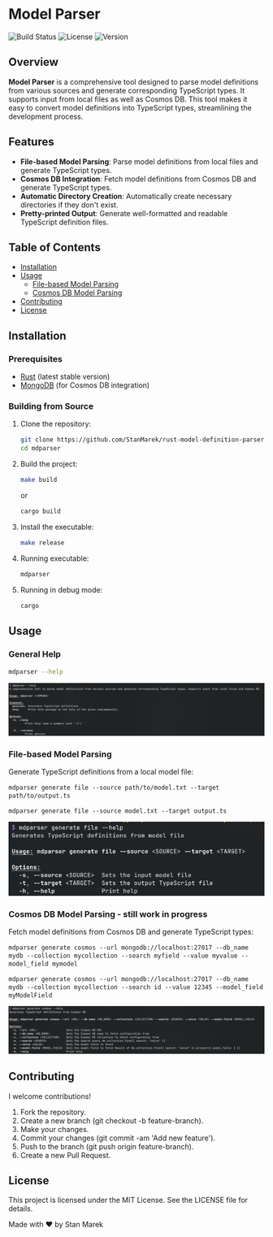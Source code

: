 # Model Parser

![Build Status](https://img.shields.io/badge/build-passing-brightgreen)
![License](https://img.shields.io/badge/license-MIT-blue)
![Version](https://img.shields.io/badge/version-1.1.0-blue)

## Overview

**Model Parser** is a comprehensive tool designed to parse model definitions from various sources and generate corresponding TypeScript types. It supports input from local files as well as Cosmos DB. This tool makes it easy to convert model definitions into TypeScript types, streamlining the development process.

## Features

- **File-based Model Parsing**: Parse model definitions from local files and generate TypeScript types.
- **Cosmos DB Integration**: Fetch model definitions from Cosmos DB and generate TypeScript types.
- **Automatic Directory Creation**: Automatically create necessary directories if they don't exist.
- **Pretty-printed Output**: Generate well-formatted and readable TypeScript definition files.

## Table of Contents

- [Installation](#installation)
- [Usage](#usage)
  - [File-based Model Parsing](#file-based-model-parsing)
  - [Cosmos DB Model Parsing](#cosmos-db-model-parsing)
- [Contributing](#contributing)
- [License](#license)

## Installation

### Prerequisites

- [Rust](https://www.rust-lang.org/tools/install) (latest stable version)
- [MongoDB](https://www.mongodb.com/try/download/community) (for Cosmos DB integration)

### Building from Source

1. Clone the repository:

    ```sh
    git clone https://github.com/StanMarek/rust-model-definition-parser mdparser
    cd mdparser
    ```

2. Build the project:

    ```sh
    make build
    ```
    or
    ```sh
    cargo build
    ```

3. Install the executable:

    ```sh
    make release
    ```

4. Running executable:
    ```sh
    mdparser
    ```

5. Running in debug mode:
    ```sh
    cargo
    ```

## Usage

### General Help

```sh
mdparser --help
```
![alt text](images/image.png)

### File-based Model Parsing
Generate TypeScript definitions from a local model file:

```
mdparser generate file --source path/to/model.txt --target path/to/output.ts
```
```
mdparser generate file --source model.txt --target output.ts
```
![alt text](images/image-1.png)

### Cosmos DB Model Parsing - still work in progress
Fetch model definitions from Cosmos DB and generate TypeScript types:

```
mdparser generate cosmos --url mongodb://localhost:27017 --db_name mydb --collection mycollection --search myfield --value myvalue --model_field mymodel
```
```
mdparser generate cosmos --url mongodb://localhost:27017 --db_name mydb --collection mycollection --search id --value 12345 --model_field myModelField
```
![alt text](images/image-2.png)

## Contributing
I welcome contributions!

1. Fork the repository.
2. Create a new branch (git checkout -b feature-branch).
3. Make your changes.
4. Commit your changes (git commit -am 'Add new feature').
5. Push to the branch (git push origin feature-branch).
6. Create a new Pull Request.

## License
This project is licensed under the MIT License. See the LICENSE file for details.

Made with ❤️ by Stan Marek


